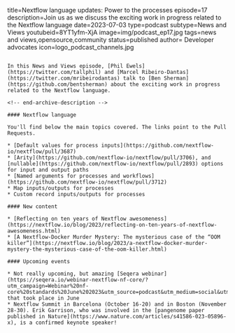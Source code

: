 title=Nextflow language updates: Power to the processes
episode=17
description=Join us as we discuss the exciting work in progress related to the Nextflow language
date=2023-07-03
type=podcast
subtype=News and Views
youtubeid=8YT1yfm-XjA
image=img/podcast_ep17.jpg
tags=news and views,opensource,community
status=published
author= Developer advocates
icon=logo_podcast_channels.jpg
~~~~~~

In this News and Views episode, [Phil Ewels](https://twitter.com/tallphil) and [Marcel Ribeiro-Dantas](https://twitter.com/mribeirodantas) talk to [Ben Sherman](https://github.com/bentsherman) about the exciting work in progress related to the Nextflow language.

<!-- end-archive-description -->

#### Nextflow language

You'll find below the main topics covered. The links point to the Pull Requests.

* [Default values for process inputs](https://github.com/nextflow-io/nextflow/pull/3687)
* [Arity](https://github.com/nextflow-io/nextflow/pull/3706), and [nullable](https://github.com/nextflow-io/nextflow/pull/2893) options for input and output paths
* [Named arguments for processes and workflows](https://github.com/nextflow-io/nextflow/pull/3712)
* Map inputs/outputs for processes
* Custom record inputs/outputs for processes

#### New content

* [Reflecting on ten years of Nextflow awesomeness](https://nextflow.io/blog/2023/reflecting-on-ten-years-of-nextflow-awesomeness.html)
* [A Nextflow-Docker Murder Mystery: The mysterious case of the “OOM killer”](https://nextflow.io/blog/2023/a-nextflow-docker-murder-mystery-the-mysterious-case-of-the-oom-killer.html)

#### Upcoming events

* Not really upcoming, but amazing [Seqera webinar](https://seqera.io/webinar-nextflow-nf-core/?utm_campaign=Webinar%20nf-core%20standards%20June%202023&utm_source=podcast&utm_medium=social&utm_content=phil) that took place in June
* Nextflow Summit in Barcelona (October 16-20) and in Boston (November 28-30). Erik Garrison, who was involved in the [pangenome paper published in Nature](https://www.nature.com/articles/s41586-023-05896-x), is a confirmed keynote speaker!

